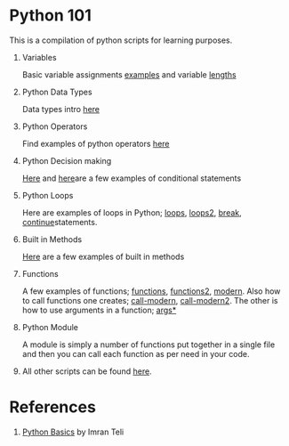 # Python 101

This is a compilation of python scripts for learning purposes. 

1. Variables
   
   Basic variable assignments [examples](./scripts/1.%20python-101-scripts/Variables.py) and variable [lengths](./scripts/1.%20python-101-scripts/Variable%20Length%20Arguments.py)

2. Python Data Types
   
   Data types intro [here](./scripts/1.%20python-101-scripts/Dataypes.py)
3. Python Operators
   
   Find examples of python operators [here](./scripts/1.%20python-101-scripts/Operators.py)
4. Python Decision making
   
   [Here](./scripts/1.%20python-101-scripts/Conditions.py) and [here](./scripts/1.%20python-101-scripts/Condition_vars.py)are a few examples of conditional statements
5. Python Loops
   
   Here are examples of loops in Python; [loops](./scripts/1.%20python-101-scripts/Loops.py), [loops2](./scripts/1.%20python-101-scripts/Loop2.py), [break](./scripts/1.%20python-101-scripts/Break%20And%20Continue.py), [continue](./scripts/1.%20python-101-scripts/Break%20And%20Continue.py)statements.

6. Built in Methods

   [Here](./scripts/1.%20python-101-scripts/Built-in%20Methods.py) are a few examples of built in methods

7. Functions

   A few examples of functions; [functions](./scripts/1.%20python-101-scripts/Functions.py), [functions2](./scripts/1.%20python-101-scripts/Functions2.py), [modern](./scripts/1.%20python-101-scripts/modern.py). Also how to call functions one creates; [call-modern](./scripts/1.%20python-101-scripts/call-modern.py), [call-modern2](./scripts/1.%20python-101-scripts/call-modern-2.py). The other is how to use arguments in a function; [args*](./scripts/1.%20python-101-scripts/kwargs.py)


8. Python Module
   
   A module is simply a number of functions put together in a single file and then you can call each function as per need in your code.

9. All other scripts can be found [here](./scripts/1.%20python-101-scripts/).


# References

1. [Python Basics](https://visualpath.in/devopstutorials/devops) by Imran Teli